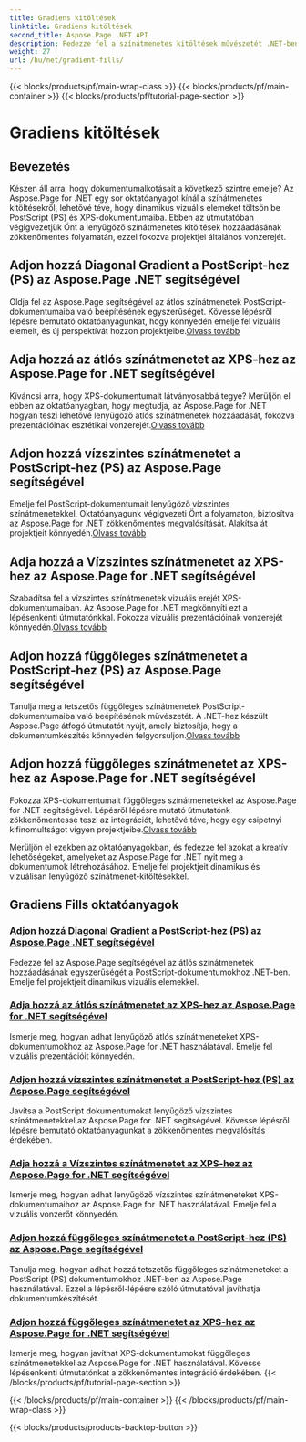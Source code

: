 ```yaml
---
title: Gradiens kitöltések
linktitle: Gradiens kitöltések
second_title: Aspose.Page .NET API
description: Fedezze fel a színátmenetes kitöltések művészetét .NET-ben az Aspose.Page oktatóanyagaival. Emelje fel projektjeit könnyedén – adjon hozzá lenyűgöző átlós, vízszintes és függőleges színátmeneteket.
weight: 27
url: /hu/net/gradient-fills/
---
```


{{< blocks/products/pf/main-wrap-class >}}
{{< blocks/products/pf/main-container >}}
{{< blocks/products/pf/tutorial-page-section >}}

# Gradiens kitöltések


## Bevezetés

Készen áll arra, hogy dokumentumalkotásait a következő szintre emelje? Az Aspose.Page for .NET egy sor oktatóanyagot kínál a színátmenetes kitöltésekről, lehetővé téve, hogy dinamikus vizuális elemeket töltsön be PostScript (PS) és XPS-dokumentumaiba. Ebben az útmutatóban végigvezetjük Önt a lenyűgöző színátmenetes kitöltések hozzáadásának zökkenőmentes folyamatán, ezzel fokozva projektjei általános vonzerejét.

## Adjon hozzá Diagonal Gradient a PostScript-hez (PS) az Aspose.Page .NET segítségével

 Oldja fel az Aspose.Page segítségével az átlós színátmenetek PostScript-dokumentumaiba való beépítésének egyszerűségét. Kövesse lépésről lépésre bemutató oktatóanyagunkat, hogy könnyedén emelje fel vizuális elemeit, és új perspektívát hozzon projektjeibe.[Olvass tovább](./add-diagonal-gradient-to-postscript-ps/)

## Adja hozzá az átlós színátmenetet az XPS-hez az Aspose.Page for .NET segítségével

 Kíváncsi arra, hogy XPS-dokumentumait látványosabbá tegye? Merüljön el ebben az oktatóanyagban, hogy megtudja, az Aspose.Page for .NET hogyan teszi lehetővé lenyűgöző átlós színátmenetek hozzáadását, fokozva prezentációinak esztétikai vonzerejét.[Olvass tovább](./add-diagonal-gradient-to-xps/)

## Adjon hozzá vízszintes színátmenetet a PostScript-hez (PS) az Aspose.Page segítségével

 Emelje fel PostScript-dokumentumait lenyűgöző vízszintes színátmenetekkel. Oktatóanyagunk végigvezeti Önt a folyamaton, biztosítva az Aspose.Page for .NET zökkenőmentes megvalósítását. Alakítsa át projektjeit könnyedén.[Olvass tovább](./add-horizontal-gradient-to-postscript-ps/)

## Adja hozzá a Vízszintes színátmenetet az XPS-hez az Aspose.Page for .NET segítségével

 Szabadítsa fel a vízszintes színátmenetek vizuális erejét XPS-dokumentumaiban. Az Aspose.Page for .NET megkönnyíti ezt a lépésenkénti útmutatónkkal. Fokozza vizuális prezentációinak vonzerejét könnyedén.[Olvass tovább](./add-horizontal-gradient-to-xps/)

## Adjon hozzá függőleges színátmenetet a PostScript-hez (PS) az Aspose.Page segítségével

 Tanulja meg a tetszetős függőleges színátmenetek PostScript-dokumentumaiba való beépítésének művészetét. A .NET-hez készült Aspose.Page átfogó útmutatót nyújt, amely biztosítja, hogy a dokumentumkészítés könnyedén felgyorsuljon.[Olvass tovább](./add-vertical-gradient-to-postscript-ps/)

## Adjon hozzá függőleges színátmenetet az XPS-hez az Aspose.Page for .NET segítségével
Fokozza XPS-dokumentumait függőleges színátmenetekkel az Aspose.Page for .NET segítségével. Lépésről lépésre mutató útmutatónk zökkenőmentessé teszi az integrációt, lehetővé téve, hogy egy csipetnyi kifinomultságot vigyen projektjeibe.[Olvass tovább](./add-vertical-gradient-to-xps/)

Merüljön el ezekben az oktatóanyagokban, és fedezze fel azokat a kreatív lehetőségeket, amelyeket az Aspose.Page for .NET nyit meg a dokumentumok létrehozásához. Emelje fel projektjeit dinamikus és vizuálisan lenyűgöző színátmenet-kitöltésekkel.
## Gradiens Fills oktatóanyagok
### [Adjon hozzá Diagonal Gradient a PostScript-hez (PS) az Aspose.Page .NET segítségével](./add-diagonal-gradient-to-postscript-ps/)
Fedezze fel az Aspose.Page segítségével az átlós színátmenetek hozzáadásának egyszerűségét a PostScript-dokumentumokhoz .NET-ben. Emelje fel projektjeit dinamikus vizuális elemekkel.
### [Adja hozzá az átlós színátmenetet az XPS-hez az Aspose.Page for .NET segítségével](./add-diagonal-gradient-to-xps/)
Ismerje meg, hogyan adhat lenyűgöző átlós színátmeneteket XPS-dokumentumokhoz az Aspose.Page for .NET használatával. Emelje fel vizuális prezentációit könnyedén.
### [Adjon hozzá vízszintes színátmenetet a PostScript-hez (PS) az Aspose.Page segítségével](./add-horizontal-gradient-to-postscript-ps/)
Javítsa a PostScript dokumentumokat lenyűgöző vízszintes színátmenetekkel az Aspose.Page for .NET segítségével. Kövesse lépésről lépésre bemutató oktatóanyagunkat a zökkenőmentes megvalósítás érdekében.
### [Adja hozzá a Vízszintes színátmenetet az XPS-hez az Aspose.Page for .NET segítségével](./add-horizontal-gradient-to-xps/)
Ismerje meg, hogyan adhat lenyűgöző vízszintes színátmeneteket XPS-dokumentumaihoz az Aspose.Page for .NET használatával. Emelje fel a vizuális vonzerőt könnyedén.
### [Adjon hozzá függőleges színátmenetet a PostScript-hez (PS) az Aspose.Page segítségével](./add-vertical-gradient-to-postscript-ps/)
Tanulja meg, hogyan adhat hozzá tetszetős függőleges színátmeneteket a PostScript (PS) dokumentumokhoz .NET-ben az Aspose.Page használatával. Ezzel a lépésről-lépésre szóló útmutatóval javíthatja dokumentumkészítését.
### [Adjon hozzá függőleges színátmenetet az XPS-hez az Aspose.Page for .NET segítségével](./add-vertical-gradient-to-xps/)
Ismerje meg, hogyan javíthat XPS-dokumentumokat függőleges színátmenetekkel az Aspose.Page for .NET használatával. Kövesse lépésenkénti útmutatónkat a zökkenőmentes integráció érdekében.
{{< /blocks/products/pf/tutorial-page-section >}}

{{< /blocks/products/pf/main-container >}}
{{< /blocks/products/pf/main-wrap-class >}}

{{< blocks/products/products-backtop-button >}}
